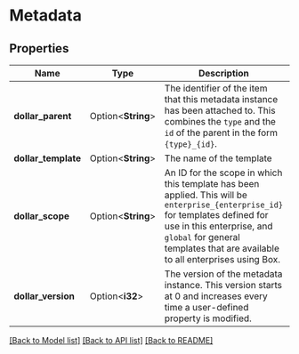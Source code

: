 # Metadata

## Properties

Name | Type | Description | Notes
------------ | ------------- | ------------- | -------------
**dollar_parent** | Option<**String**> | The identifier of the item that this metadata instance has been attached to. This combines the `type` and the `id` of the parent in the form `{type}_{id}`. | [optional]
**dollar_template** | Option<**String**> | The name of the template | [optional]
**dollar_scope** | Option<**String**> | An ID for the scope in which this template has been applied. This will be `enterprise_{enterprise_id}` for templates defined for use in this enterprise, and `global` for general templates that are available to all enterprises using Box. | [optional]
**dollar_version** | Option<**i32**> | The version of the metadata instance. This version starts at 0 and increases every time a user-defined property is modified. | [optional]

[[Back to Model list]](../README.md#documentation-for-models) [[Back to API list]](../README.md#documentation-for-api-endpoints) [[Back to README]](../README.md)



